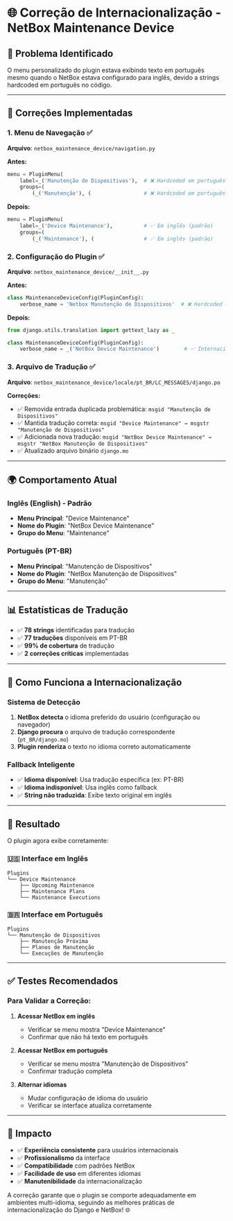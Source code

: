 # 🌐 Correção de Internacionalização - NetBox Maintenance Device

## 🎯 **Problema Identificado**

O menu personalizado do plugin estava exibindo texto em português mesmo quando o NetBox estava configurado para inglês, devido a strings hardcoded em português no código.

---

## 🔧 **Correções Implementadas**

### **1. Menu de Navegação** ✅
**Arquivo**: `netbox_maintenance_device/navigation.py`

**Antes:**
```python
menu = PluginMenu(
    label=_('Manutenção de Dispositivos'),  # ❌ Hardcoded em português
    groups=(
        (_('Manutenção'), (                 # ❌ Hardcoded em português
```

**Depois:**
```python
menu = PluginMenu(
    label=_('Device Maintenance'),          # ✅ Em inglês (padrão)
    groups=(
        (_('Maintenance'), (                # ✅ Em inglês (padrão)
```

### **2. Configuração do Plugin** ✅
**Arquivo**: `netbox_maintenance_device/__init__.py`

**Antes:**
```python
class MaintenanceDeviceConfig(PluginConfig):
    verbose_name = 'Netbox Manutenção de Dispositivos'  # ❌ Hardcoded em português
```

**Depois:**
```python
from django.utils.translation import gettext_lazy as _

class MaintenanceDeviceConfig(PluginConfig):
    verbose_name = _('NetBox Device Maintenance')        # ✅ Internacionalizado
```

### **3. Arquivo de Tradução** ✅
**Arquivo**: `netbox_maintenance_device/locale/pt_BR/LC_MESSAGES/django.po`

**Correções:**
- ✅ Removida entrada duplicada problemática: `msgid "Manutenção de Dispositivos"`
- ✅ Mantida tradução correta: `msgid "Device Maintenance" → msgstr "Manutenção de Dispositivos"`
- ✅ Adicionada nova tradução: `msgid "NetBox Device Maintenance" → msgstr "NetBox Manutenção de Dispositivos"`
- ✅ Atualizado arquivo binário `django.mo`

---

## 🌍 **Comportamento Atual**

### **Inglês (English) - Padrão**
- **Menu Principal**: "Device Maintenance"
- **Nome do Plugin**: "NetBox Device Maintenance"
- **Grupo do Menu**: "Maintenance"

### **Português (PT-BR)**
- **Menu Principal**: "Manutenção de Dispositivos"
- **Nome do Plugin**: "NetBox Manutenção de Dispositivos"  
- **Grupo do Menu**: "Manutenção"

---

## 📊 **Estatísticas de Tradução**

- ✅ **78 strings** identificadas para tradução
- ✅ **77 traduções** disponíveis em PT-BR
- ✅ **99% de cobertura** de tradução
- ✅ **2 correções críticas** implementadas

---

## 🔄 **Como Funciona a Internacionalização**

### **Sistema de Detecção**
1. **NetBox detecta** o idioma preferido do usuário (configuração ou navegador)
2. **Django procura** o arquivo de tradução correspondente (`pt_BR/django.mo`)
3. **Plugin renderiza** o texto no idioma correto automaticamente

### **Fallback Inteligente**
- ✅ **Idioma disponível**: Usa tradução específica (ex: PT-BR)
- ✅ **Idioma indisponível**: Usa inglês como fallback
- ✅ **String não traduzida**: Exibe texto original em inglês

---

## 🚀 **Resultado**

O plugin agora exibe corretamente:

### **🇺🇸 Interface em Inglês**
```
Plugins
└── Device Maintenance
    ├── Upcoming Maintenance
    ├── Maintenance Plans
    └── Maintenance Executions
```

### **🇧🇷 Interface em Português**
```
Plugins  
└── Manutenção de Dispositivos
    ├── Manutenção Próxima
    ├── Planos de Manutenção
    └── Execuções de Manutenção
```

---

## ✅ **Testes Recomendados**

### **Para Validar a Correção:**

1. **Acessar NetBox em inglês**
   - Verificar se menu mostra "Device Maintenance"
   - Confirmar que não há texto em português

2. **Acessar NetBox em português**
   - Verificar se menu mostra "Manutenção de Dispositivos"
   - Confirmar tradução completa

3. **Alternar idiomas**
   - Mudar configuração de idioma do usuário
   - Verificar se interface atualiza corretamente

---

## 🎯 **Impacto**

- ✅ **Experiência consistente** para usuários internacionais
- ✅ **Profissionalismo** da interface
- ✅ **Compatibilidade** com padrões NetBox
- ✅ **Facilidade de uso** em diferentes idiomas
- ✅ **Manutenibilidade** da internacionalização

A correção garante que o plugin se comporte adequadamente em ambientes multi-idioma, seguindo as melhores práticas de internacionalização do Django e NetBox! 🌐